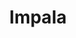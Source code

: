 ---
description: 自动、智能的整理你的相册。
layout: post
results:
- primaryGenreName: Photo & Video
  version: '1.0'
  trackViewUrl: https://itunes.apple.com/cn/app/impala/id736620048?mt=8&uo=4
  artworkUrl100: http://a888.phobos.apple.com/us/r30/Purple4/v4/80/66/ac/8066ac5f-d2e4-9120-37d0-e92cb9b09920/mzl.gxasyrnh.png
  artworkUrl60: http://a125.phobos.apple.com/us/r30/Purple4/v4/71/10/27/71102782-880c-2e43-f7be-f35cb95d134d/AppIcon57x57.png
  userRatingCountForCurrentVersion: 2
  sellerName: Euclid Vision Technologies BV
  supportedDevices:
  - iPadMini4G
  - iPad2Wifi
  - iPadFourthGen4G
  - iPhone5c
  - iPad23G
  - iPhone5
  - iPadThirdGen
  - iPadMini
  - iPodTouchFifthGen
  - iPhone4S
  - iPadThirdGen4G
  - iPadFourthGen
  - iPhone5s
  - iPhone4
  genres:
  - 摄影与录像
  - 工具
  trackName: Impala
  description: 'Impala is the first app in the world that automatically sorts
    the photos on your phone. You do not have to manually label each and every
    one of them: Impala “looks” into your images and videos and recognizes
    what’s inside. For instance, Impala can recognize cats, sunsets, beaches,
    and so on. Impala then automatically creates photo albums and organizes
    your photos. Please note that the app will make mistakes every now and
    then. Still, the majority of images will be put in the right album, helping
    you to find them again. For privacy: You’re good. The app does not connect
    or transmit any of your data to cloud services. Optimized for iPhone 5.'
  price: 0
  trackId: 736620048
  releaseDate: '2013-11-08T12:43:05Z'
  screenshotUrls:
  - http://a2.mzstatic.com/us/r30/Purple4/v4/49/ad/e0/49ade05d-07be-9ac4-ccae-6e7ce484576d/screen1136x1136.jpeg
  - http://a1.mzstatic.com/us/r30/Purple/v4/70/3c/cb/703ccba6-80d1-4f4c-89f6-463a80e23caa/screen1136x1136.jpeg
  - http://a4.mzstatic.com/us/r30/Purple/v4/37/45/05/37450570-7f7b-fd45-1d26-71421a397176/screen1136x1136.jpeg
  - http://a5.mzstatic.com/us/r30/Purple4/v4/4e/83/c4/4e83c46b-9277-89ac-47ed-83d0cd8f3d65/screen1136x1136.jpeg
  artistViewUrl: https://itunes.apple.com/cn/artist/euvision-technologies/id736620051?uo=4
  primaryGenreId: 6008
  averageUserRatingForCurrentVersion: 5
  kind: software
  fileSizeBytes: '76018808'
  bundleId: eu.euvt.impala
  sellerUrl: http://www.euvt.eu/impala-mobile-app-automatic-photo-album-and-picture-organizer
  trackContentRating: 4+
  artistName: Euvision Technologies
  trackCensoredName: Impala
  isGameCenterEnabled: false
  contentAdvisoryRating: 4+
  languageCodesISO2A:
  - EN
  features: &a []
  wrapperType: software
  artworkUrl512: http://a888.phobos.apple.com/us/r30/Purple4/v4/80/66/ac/8066ac5f-d2e4-9120-37d0-e92cb9b09920/mzl.gxasyrnh.png
  formattedPrice: 免费
  artistId: 736620051
  genreIds:
  - '6008'
  - '6002'
  currency: CNY
  ipadScreenshotUrls: *a
category: 摄影与录像
tags: tag1
resultCount: 1
title: Impala

---